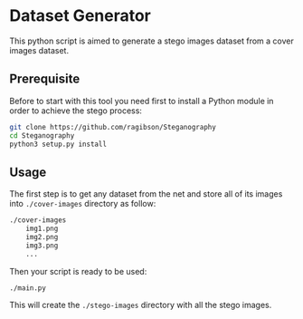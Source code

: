 # Dataset Generator

This python script is aimed to generate a stego images dataset from a cover images dataset.

## Prerequisite

Before to start with this tool you need first to install a Python module in order to achieve the stego process:

```bash
git clone https://github.com/ragibson/Steganography
cd Steganography
python3 setup.py install
```

## Usage


The first step is to get any dataset from the net and store all of its images into `./cover-images` directory as follow:

```bash
./cover-images
	img1.png
	img2.png
	img3.png
	...
```

Then your script is ready to be used:

```bash
./main.py
```

This will create the `./stego-images` directory with all the stego images.
